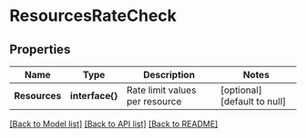 # ResourcesRateCheck

## Properties
Name | Type | Description | Notes
------------ | ------------- | ------------- | -------------
**Resources** | **interface{}** | Rate limit values per resource | [optional] [default to null]

[[Back to Model list]](../README.md#documentation-for-models) [[Back to API list]](../README.md#documentation-for-api-endpoints) [[Back to README]](../README.md)


